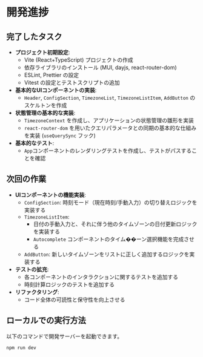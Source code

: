 # 開発進捗

## 完了したタスク

- **プロジェクト初期設定**:
  - Vite (React+TypeScript) プロジェクトの作成
  - 依存ライブラリのインストール (MUI, dayjs, react-router-dom)
  - ESLint, Prettier の設定
  - Vitest の設定とテストスクリプトの追加
- **基本的なUIコンポーネントの実装**:
  - `Header`, `ConfigSection`, `TimezoneList`, `TimezoneListItem`, `AddButton` のスケルトンを作成
- **状態管理の基本的な実装**:
  - `TimezoneContext` を作成し、アプリケーションの状態管理の雛形を実装
  - `react-router-dom` を用いたクエリパラメータとの同期の基本的な仕組みを実装 (`useQuerySync` フック)
- **基本的なテスト**:
  - `App`コンポーネントのレンダリングテストを作成し、テストがパスすることを確認

## 次回の作業

- **UIコンポーネントの機能実装**:
  - `ConfigSection`: 時刻モード（現在時刻/手動入力）の切り替えロジックを実装する
  - `TimezoneListItem`:
    - 日付の手動入力と、それに伴う他のタイムゾーンの日付更新ロジックを実装する
    - `Autocomplete` コンポーネントのタイム��ーン選択機能を完成させる
  - `AddButton`: 新しいタイムゾーンをリストに正しく追加するロジックを実装する
- **テストの拡充**:
  - 各コンポーネントのインタラクションに関するテストを追加する
  - 時刻計算ロジックのテストを追加する
- **リファクタリング**:
  - コード全体の可読性と保守性を向上させる

## ローカルでの実行方法

以下のコマンドで開発サーバーを起動できます。

```bash
npm run dev
```
